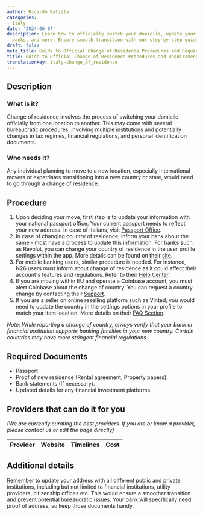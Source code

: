 ```yaml
---
author: Ricardo Batista
categories:
- Italy
date: '2024-06-07'
description: Learn how to officially switch your domicile, update your passport, notify
  banks, and more. Ensure smooth transition with our step-by-step guide.
draft: false
meta_title: Guide to Official Change of Residence Procedures and Requirements
title: Guide to Official Change of Residence Procedures and Requirements
translationKey: italy-change_of_residence
---
```


## Description
### What is it?
Change of residence involves the process of switching your domicile officially from one location to another. This may come with several bureaucratic procedures, involving multiple institutions and potentially changes in tax regimes, financial regulations, and personal identification documents.
### Who needs it?
Any individual planning to move to a new location, especially international movers or expatriates transitioning into a new country or state, would need to go through a change of residence.

## Procedure
1. Upon deciding your move, first step is to update your information with your national passport office. Your current passport needs to reflect your new address. In case of Italians, visit [Passport Office](https://poliziadistato.it/articolo/191/).
2. In case of changing country of residence, inform your bank about the same - most have a process to update this information. For banks such as Revolut, you can change your country of residence in the user profile settings within the app. More details can be found on their [site](https://www.revolut.com/help).
3. For mobile banking users, similar procedure is needed. For instance, N26 users must inform about change of residence as it could affect their account's features and regulations. Refer to their [Help Center](https://support.n26.com/en-eu/account-and-personal-details/personal-information/update-my-personal-information).
4. If you are moving within EU and operate a Coinbase account, you must alert Coinbase about the change of country. You can request a country change by contacting their [Support](https://help.coinbase.com/).
5. If you are a seller on online reselling platform such as Vinted, you would need to update the country in the settings options in your profile to match your item location. More details on their [FAQ Section](https://www.vinted.com/member/41333902-faq).

*Note: While reporting a change of country, always verify that your bank or financial institution supports banking facilities in your new country. Certain countries may have more stringent financial regulations.*

## Required Documents
- Passport.
- Proof of new residence (Rental agreement, Property papers).
- Bank statements (If necessary).
- Updated details for any financial investment platforms.

## Providers that can do it for you

_(We are currently curating the best providers. If you are or know a provider, please contact us or edit the page directly)_

| Provider        |     Website     |     Timelines    |       Cost      |
| --------------- | --------------- |  :-------------: | :-------------: |

## Additional details
Remember to update your address with all different public and private institutions, including but not limited to financial institutions, utility providers, citizenship offices etc. This would ensure a smoother transition and prevent potential bureaucratic issues. Your bank will specifically need proof of address, so keep those documents handy.